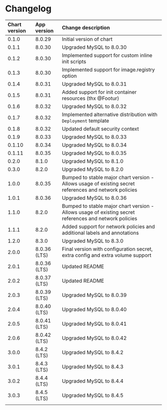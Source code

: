 # Changelog

| Chart version | App version | Change description |
| :------------ | :---------- | :----------------- |
| 0.1.0 | 8.0.29 | Initial version of chart |
| 0.1.1 | 8.0.30 | Upgraded MySQL to 8.0.30 |
| 0.1.2 | 8.0.30 | Implemented support for custom inline init scripts |
| 0.1.3 | 8.0.30 | Implemented support for image.registry option |
| 0.1.4 | 8.0.31 | Upgraded MySQL to 8.0.31 |
| 0.1.5 | 8.0.31 | Added support for init container resources (thx @Footur) |
| 0.1.6 | 8.0.32 | Upgraded MySQL to 8.0.32 |
| 0.1.7 | 8.0.32 | Implemented alternative distribution with `Deployment` template |
| 0.1.8 | 8.0.32 | Updated default security context |
| 0.1.9 | 8.0.33 | Upgraded MySQL to 8.0.33 |
| 0.1.10 | 8.0.34 | Upgraded MySQL to 8.0.34 |
| 0.1.11 | 8.0.35 | Upgraded MySQL to 8.0.35 |
| 0.2.0 | 8.1.0 | Upgraded MySQL to 8.1.0 |
| 0.3.0 | 8.2.0 | Upgraded MySQL to 8.2.0 |
| 1.0.0 | 8.0.35 | Bumped to stable major chart version - Allows usage of existing secret references and network policies |
| 1.0.1 | 8.0.36 | Upgraded MySQL to 8.0.36 |
| 1.1.0 | 8.2.0 | Bumped to stable major chart version - Allows usage of existing secret references and network policies |
| 1.1.1 | 8.2.0 | Added support for network policies and additional labels and annotations |
| 1.2.0 | 8.3.0 | Upgraded MySQL to 8.3.0 |
| 2.0.0 | 8.0.36 (LTS) | Final version with configuration secret, extra config and extra volume support |
| 2.0.1 | 8.0.36 (LTS) | Updated README |
| 2.0.2 | 8.0.37 (LTS) | Updated README |
| 2.0.3 | 8.0.39 (LTS) | Upgraded MySQL to 8.0.39 |
| 2.0.4 | 8.0.40 (LTS) | Upgraded MySQL to 8.0.40 |
| 2.0.5 | 8.0.41 (LTS) | Upgraded MySQL to 8.0.41 |
| 2.0.6 | 8.0.42 (LTS) | Upgraded MySQL to 8.0.42 |
| 3.0.0 | 8.4.2 (LTS) | Upgraded MySQL to 8.4.2 |
| 3.0.1 | 8.4.3 (LTS) | Upgraded MySQL to 8.4.3 |
| 3.0.2 | 8.4.4 (LTS) | Upgraded MySQL to 8.4.4 |
| 3.0.3 | 8.4.5 (LTS) | Upgraded MySQL to 8.4.5 |
| | | |
